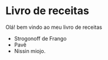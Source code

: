 # Livro de receitas
Olá! bem vindo ao meu livro de receitas
 - Strogonoff de Frango
 - Pavê
 - Nissin miojo.
